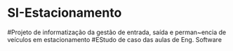 # SI-Estacionamento
#Projeto de informatização da gestão de entrada, saída e perman~encia de veículos em estacionamento 
#EStudo de caso das aulas de Eng. Software
